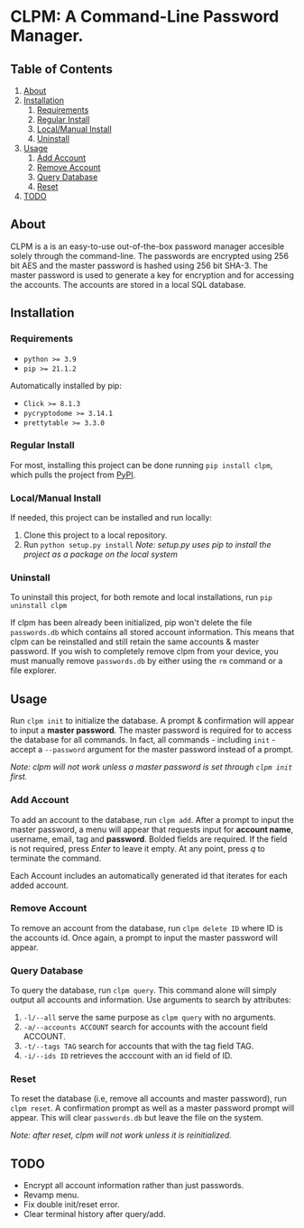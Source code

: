 # CLPM: A Command-Line Password Manager. 
## Table of Contents
1. [About](#About)
2. [Installation](#Installation)
    1. [Requirements](#Requirements)
    2. [Regular Install](#Regular-Install)
    3. [Local/Manual Install](#Local-Install)
    4. [Uninstall](#Uninstall)
3. [Usage](#Usage)
    1. [Add Account](#Add-Account)
    2. [Remove Account](#Remove-Account)
    3. [Query Database](#Query)
    4. [Reset](#Reset)
4. [TODO](#TODO)


## About <a name="About"></a>
CLPM is a is an easy-to-use out-of-the-box password manager accesible solely 
through the command-line. The passwords are encrypted using 256 bit AES and the
master password is hashed using 256 bit SHA-3. The master password is used to
generate a key for encryption and for accessing the accounts. The accounts are
stored in a local SQL database. 

## Installation <a name="Installation"></a>
### Requirements
* `python >= 3.9`
* `pip >= 21.1.2`

Automatically installed by pip:
* `Click >= 8.1.3`
* `pycryptodome >= 3.14.1`
* `prettytable >= 3.3.0`

### Regular Install <a name="Regular-Install"></a>
For most, installing this project can be done running `pip install clpm`, 
which pulls the project from [PyPI](https://pypi.org/project/clpm/).


### Local/Manual Install <a name="Local-Install"></a>
If needed, this project can be installed and run locally:
1. Clone this project to a local repository.
2. Run `python setup.py install`
*Note: setup.py uses pip to install the project as a package on the local system*

### Uninstall <a name="Uninstall"></a>
To uninstall this project, for both remote and local installations, run 
`pip uninstall clpm`

If clpm has been already been initialized, pip won't delete the file 
`passwords.db` which contains all stored account information. This means that
clpm can be reinstalled and still retain the same accounts & master password.
If you wish to completely remove clpm from your device, you must manually remove
`passwords.db` by either using the `rm` command or a file explorer. 

   
## Usage <a name="Usage"></a>
Run `clpm init` to initialize the database. A prompt & confirmation will appear 
to input a **master password**. The master password is required for to access 
the database for all commands. In fact, all commands - including `init` - accept
a `--password` argument for the master password instead of a prompt.

*Note: clpm will not work unless a master password is set through `clpm init` 
first.* 

### Add Account <a name="Add-Account"></a>
To add an account to the database, run `clpm add`. After a prompt to input the 
master password, a menu will appear that requests input for **account name**, 
username, email, tag and **password**. Bolded fields are required. If the field 
is not required, press *Enter* to leave it empty. At any point, press *q* to 
terminate the command. 

Each Account includes an automatically generated id that iterates for each 
added account.

### Remove Account <a name="Remove-Account"></a>
To remove an account from the database, run `clpm delete ID` where ID is the
accounts id. Once again, a prompt to input the master password will appear.

### Query Database <a name="Query"></a>
To query the database, run `clpm query`. This command alone will simply output
all accounts and information. Use arguments to search by attributes:
1. `-l/--all` serve the same purpose as `clpm query` with no arguments.
2. `-a/--accounts ACCOUNT` search for accounts with the account field ACCOUNT.
3. `-t/--tags TAG` search for accounts that with the tag field TAG.
4. `-i/--ids ID` retrieves the acccount with an id field of ID.


### Reset <a name="Reset"></a>
To reset the database (i.e, remove all accounts and master password), run 
`clpm reset`. A confirmation prompt as well as a master password prompt will
appear. This will clear `passwords.db` but leave the file on the system.

*Note: after reset, clpm will not work unless it is reinitialized.*

## TODO <a name="TODO"></a>
* Encrypt all account information rather than just passwords.
* Revamp menu.
* Fix double init/reset error.
* Clear terminal history after query/add.

